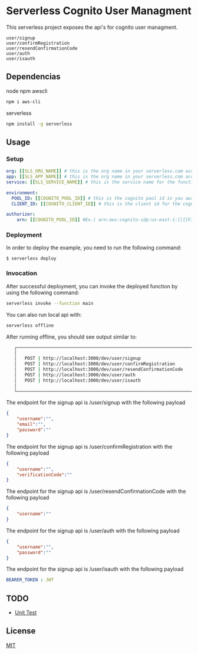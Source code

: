 <!--
title: 'Serverless Cognito User Management'
description: 'This serverless project exposes the api's for cognito user managment.'
layout: Doc
framework: v2
platform: AWS
language: nodeJS
authorLink: 'https://github.com/LabDevs-ninja'
authorName: 'José Menezes @ LabDevs.ninja'
authorAvatar: 'https://avatars.githubusercontent.com/u/2001467?s=60&v=4'
-->


# Serverless Cognito User Managment

This serverless project exposes the api's for cognito user managment.

```http
user/signup
user/confirmRegistration
user/resendConfirmationCode
user/auth
user/isauth
```

## Dependencias

node
npm
awscli
```bash
npm i aws-cli
```

serverless 
```bash
npm install -g serverless
```

## Usage

### Setup

```yml
org: [[SLS_ORG_NAME]] # this is the org name in your serverless.com account in your serverless.com account
app: [[SLS_APP_NAME]] # this is the org name in your serverless.com account in your serverless.com account
service: [[SLS_SERVICE_NAME]] # this is the service name for the function

environment:
  POOL_ID: [[COGNITO_POOL_ID]] # this is the cognito pool id in you aws account
  CLIENT_ID: [[COGNITO_CLIENT_ID]] # this is the client id for the cognito user pool in your aws account

authorizer:
    arn: [[COGNITO_POOL_ID]] #Ex.( arn:aws:cognito-idp:us-east-1:[[{{FILL}}]]:userpool/us-east-1_[[{{FILL}}]] )
```

### Deployment

In order to deploy the example, you need to run the following command:

```
$ serverless deploy
```

### Invocation

After successful deployment, you can invoke the deployed function by using the following command:

```bash
serverless invoke --function main
```
You can also run local api with:

```bash
serverless offline
```

After running offline, you should see output similar to:

```bash
   ┌──────────────────────────────────────────────────────────────────────────────────────────┐
   │                                                                                          │
   │   POST | http://localhost:3000/dev/user/signup                                           │
   │   POST | http://localhost:3000/dev/user/confirmRegistration                              │
   │   POST | http://localhost:3000/dev/user/resendConfirmationCode                           │
   │   POST | http://localhost:3000/dev/user/auth                                             │
   │   POST | http://localhost:3000/dev/user/isauth                                           │
   │                                                                                          │     
   └──────────────────────────────────────────────────────────────────────────────────────────┘
```

The endpoint for the signup api is /user/signup with the following payload

```json
{
    "username":"",
    "email":"",
    "password":""
}
```

The endpoint for the signup api is /user/confirmRegistration with the following payload

```json
{
    "username":"",
    "verificationCode":""
}
```

The endpoint for the signup api is /user/resendConfirmationCode  with the following payload

```json
{
    "username":""
}
```


The endpoint for the signup api is /user/auth  with the following payload

```json
{
    "username":"",
    "password":""
}
```

The endpoint for the signup api is /user/isauth  with the following payload

```yml
BEARER_TOKEN : JWT
```

## TODO

* [Unit Test](https://www.serverless.com/blog/unit-testing-nodejs-serverless-jest)

## License
[MIT](https://choosealicense.com/licenses/mit/)
